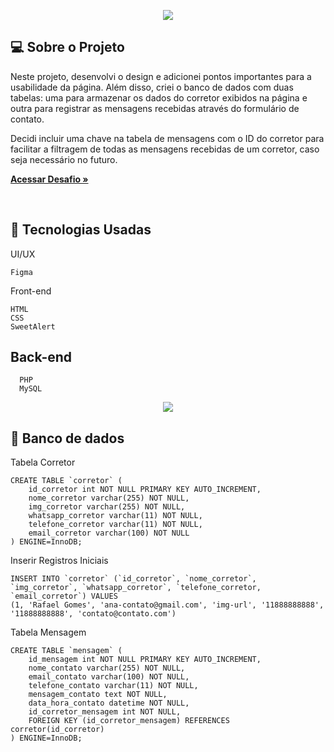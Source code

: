 <p align="center">
  <img max-width="auto" height="auto"  src="https://github.com/Sara01romao/contato-corretor-php/assets/46323667/b166a831-4b98-4e45-99c1-fc9d61dc458a">
</p> 





## 💻  Sobre o Projeto
Neste projeto, desenvolvi o design e adicionei pontos importantes para a usabilidade da página. Além disso, criei o banco de dados com duas tabelas: uma 
para armazenar os dados do corretor exibidos na página e outra para registrar as mensagens recebidas através do formulário de contato.

Decidi incluir uma chave na tabela de mensagens com o ID do corretor para facilitar a filtragem de todas as mensagens recebidas de um corretor, caso 
seja necessário no futuro.

<a href="https://github.com/Sara01romao/desafio-contato-corretor" target="_blank"><strong>Acessar Desafio »</strong></a>

<br>



## :rocket: Tecnologias Usadas
UI/UX
```
Figma
```

Front-end 
```
HTML
CSS
SweetAlert
```


## Back-end
```
  PHP
  MySQL
```
<p align="center">
  <img max-width="auto" height="auto"  src="https://github.com/Sara01romao/contato-corretor-php/assets/46323667/52300ed5-9111-46a4-8830-429316d0b9b3">
</p> 


## 🎲 Banco de dados 

Tabela Corretor
```
CREATE TABLE `corretor` (
    id_corretor int NOT NULL PRIMARY KEY AUTO_INCREMENT,
    nome_corretor varchar(255) NOT NULL,
    img_corretor varchar(255) NOT NULL,
    whatsapp_corretor varchar(11) NOT NULL,
    telefone_corretor varchar(11) NOT NULL,
    email_corretor varchar(100) NOT NULL
) ENGINE=InnoDB;

```

Inserir Registros Iniciais
```
INSERT INTO `corretor` (`id_corretor`, `nome_corretor`, `img_corretor`, `whatsapp_corretor`, `telefone_corretor, `email_corretor`) VALUES
(1, 'Rafael Gomes', 'ana-contato@gmail.com', 'img-url', '11888888888', '11888888888', 'contato@contato.com')

```


Tabela Mensagem
```
CREATE TABLE `mensagem` (
    id_mensagem int NOT NULL PRIMARY KEY AUTO_INCREMENT,
    nome_contato varchar(255) NOT NULL,
    email_contato varchar(100) NOT NULL,
    telefone_contato varchar(11) NOT NULL,
    mensagem_contato text NOT NULL,
    data_hora_contato datetime NOT NULL,
    id_corretor_mensagem int NOT NULL,
    FOREIGN KEY (id_corretor_mensagem) REFERENCES corretor(id_corretor)
) ENGINE=InnoDB;

```

